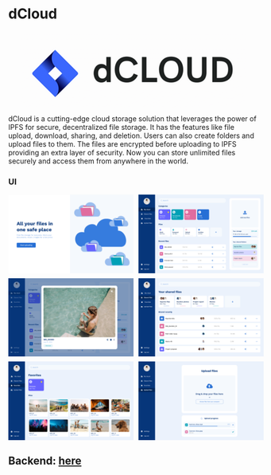 # dCloud

<div style="display: flex; justify-content: center; align-content: center">
<img src="images/dcloud.png">
</div>

dCloud is a cutting-edge cloud storage solution that leverages the power of IPFS for secure, decentralized file storage.
It has the features like file upload, download, sharing, and deletion. Users can also create folders and upload files to
them. The files are encrypted before uploading to IPFS providing an extra layer of security. Now you can store unlimited
files securely and access them from anywhere in the world.

### UI

<div style="display: flex; flex-wrap: wrap; gap: 10px">
    <div style="display: flex; gap: 10px;">
        <img width="50%" src="images/ui1.png">
        <img width="50%" src="images/ui2.png">
    </div>
    <div style="display: flex; gap: 10px;">
        <img width="50%" src="images/ui3.png">
        <img width="50%" src="images/ui4.png">
    </div>
    <div style="display: flex; gap: 10px;">
        <img width="50%" src="images/ui5.png">
        <img width="50%" src="images/ui6.png">
    </div>
</div>

## Backend: [here](https://github.com/nayanprasad/dCloud-backend)
